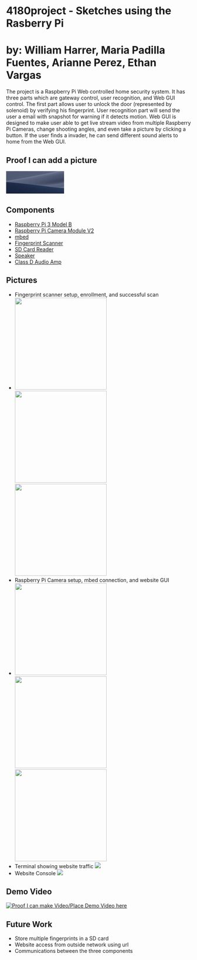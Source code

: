 # 4180project - Sketches using the Rasberry Pi
# by: William Harrer, Maria Padilla Fuentes, Arianne Perez, Ethan Vargas

The project is a Raspberry Pi Web controlled home security system. It has three parts which are gateway control, user recognition, and Web GUI control. The first part allows user to unlock the door (represented by solenoid) by verifying his fingerprint. User recognition part will send the user a email with snapshot for warning if it detects motion. Web GUI is designed to make user able to get live stream video from multiple Raspberry Pi Cameras, change shooting angles, and even take a picture by clicking a button. If the user finds a invader, he can send different sound alerts to home from the Web GUI.

## Proof I can add a picture
![](blue_pic.png)

## Components
- [Raspberry Pi 3 Model B](https://www.raspberrypi.org/products/raspberry-pi-3-model-b/)
- [Raspberry Pi Camera Module V2](https://www.raspberrypi.org/products/camera-module-v2/)
- [mbed](https://os.mbed.com/platforms/mbed-LPC1768/)
- [Fingerprint Scanner](https://os.mbed.com/users/beanmachine44/notebook/fingerprint-scanner1/)
- [SD Card Reader](https://os.mbed.com/cookbook/SD-Card-File-System)
- [Speaker](https://os.mbed.com/users/4180_1/notebook/using-a-speaker-for-audio-output/)
- [Class D Audio Amp](https://os.mbed.com/users/4180_1/notebook/tpa2005d1-class-d-audio-amp/)

## Pictures
- Fingerprint scanner setup, enrollment, and successful scan
- <img width="250" height="250" src=/images/4.jpg> <img width="250" height="250" src=/images/3.jpg> <img width="250" height="250" src=/images/1.jpg>
- Raspberry Pi Camera setup, mbed connection, and website GUI
- <img width="250" height="250" src=/images/6.jpg> <img width="250" height="250" src=/images/5.jpg> <img width="250" height="250" src=/images/7.jpg>
- Terminal showing website traffic <img src=/images/8.jpg>
- Website Console <img src=/images/9.JPG>

## Demo Video
[![Proof I can make Video/Place Demo Video here](maria_pf_pic.png)](https://www.youtube.com/watch?v=ybxjrKqWdE4&t=46s)

## Future Work
- Store multiple fingerprints in a SD card
- Website access from outside network using url
- Communications between the three components
